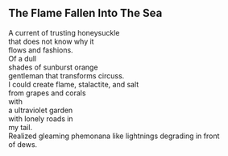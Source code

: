The Flame Fallen Into The Sea
-----------------------------
A current of trusting honeysuckle  
that does not know why it  
flows and fashions.  
Of a dull  
shades of sunburst orange  
gentleman that transforms circuss.  
I could create flame, stalactite, and salt  
from grapes and corals  
with  
a ultraviolet garden  
with lonely roads in  
my tail.  
Realized gleaming phemonana like lightnings degrading in front  
of dews.  

